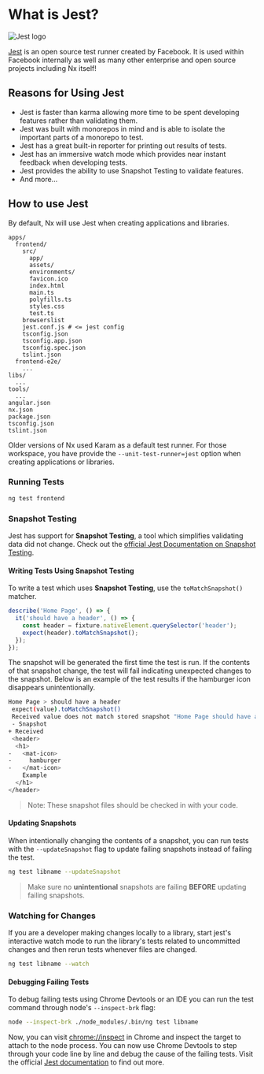 # What is Jest?

![Jest logo](./jest-logo.png)

[Jest](https://jestjs.io/) is an open source test runner created by Facebook. It is used within Facebook internally as well as many other enterprise and open source projects including Nx itself!

## Reasons for Using Jest

- Jest is faster than karma allowing more time to be spent developing features rather than validating them.
- Jest was built with monorepos in mind and is able to isolate the important parts of a monorepo to test.
- Jest has a great built-in reporter for printing out results of tests.
- Jest has an immersive watch mode which provides near instant feedback when developing tests.
- Jest provides the ability to use Snapshot Testing to validate features.
- And more...

## How to use Jest

By default, Nx will use Jest when creating applications and libraries.

```
apps/
  frontend/
    src/
      app/
      assets/
      environments/
      favicon.ico
      index.html
      main.ts
      polyfills.ts
      styles.css
      test.ts
    browserslist
    jest.conf.js # <= jest config
    tsconfig.json
    tsconfig.app.json
    tsconfig.spec.json
    tslint.json
  frontend-e2e/
    ...
libs/
  ...
tools/
  ...
angular.json
nx.json
package.json
tsconfig.json
tslint.json
```

Older versions of Nx used Karam as a default test runner. For those workspace, you have provide the `--unit-test-runner=jest` option when creating applications or libraries.


### Running Tests

```bash
ng test frontend
```

### Snapshot Testing

Jest has support for **Snapshot Testing**, a tool which simplifies validating data did not change. Check out the [official Jest Documentation on Snapshot Testing](https://jestjs.io/docs/en/snapshot-testing).

#### Writing Tests Using Snapshot Testing

To write a test which uses **Snapshot Testing**, use the `toMatchSnapshot()` matcher.

```typescript
describe('Home Page', () => {
  it('should have a header', () => {
    const header = fixture.nativeElement.querySelector('header');
    expect(header).toMatchSnapshot();
  });
});
```

The snapshot will be generated the first time the test is run. If the contents of that snapshot change, the test will fail indicating unexpected changes to the snapshot. Below is an example of the test results if the hamburger icon disappears unintentionally.

```bash
Home Page > should have a header
 expect(value).toMatchSnapshot()
 Received value does not match stored snapshot "Home Page should have a header 1".
 - Snapshot
+ Received
 <header>
  <h1>
-   <mat-icon>
-     hamburger
-   </mat-icon>
    Example
  </h1>
</header>
```

> Note: These snapshot files should be checked in with your code.

#### Updating Snapshots

When intentionally changing the contents of a snapshot, you can run tests with the `--updateSnapshot` flag to update failing snapshots instead of failing the test.

```bash
ng test libname --updateSnapshot
```

> Make sure no **unintentional** snapshots are failing **BEFORE** updating failing snapshots.

### Watching for Changes

If you are a developer making changes locally to a library, start jest's interactive watch mode to run the library's tests related to uncommitted changes and then rerun tests whenever files are changed.

```bash
ng test libname --watch
```

#### Debugging Failing Tests

To debug failing tests using Chrome Devtools or an IDE you can run the test command through node's `--inspect-brk` flag:

```bash
node --inspect-brk ./node_modules/.bin/ng test libname
```

Now, you can visit [chrome://inspect](chrome://inspect) in Chrome and inspect the target to attach to the node process. You can now use Chrome Devtools to step through your code line by line and debug the cause of the failing tests. Visit the official [Jest documentation](https://jestjs.io/docs/en/troubleshooting#tests-are-failing-and-you-don-t-know-why) to find out more.
